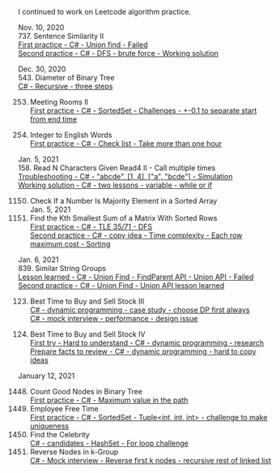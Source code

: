 
I continued to work on Leetcode algorithm practice. <br>

Nov. 10, 2020<br>
737. Sentence Similarity II<br>
[First practice - C# - Union find - Failed](https://leetcode.com/problems/sentence-similarity-ii/discuss/941261/First-practice-C-Union-find-Failed)<br>
[Second practice - C# - DFS - brute force - Working solution](https://leetcode.com/problems/sentence-similarity-ii/discuss/994482/Second-practice-C-DFS-brute-force-Working-solution)<br>

Dec. 30, 2020<br>
543. Diameter of Binary Tree<br>
[C# - Recursive - three steps](https://leetcode.com/problems/diameter-of-binary-tree/discuss/1014119/C-Recursive-three-steps)<br>

253. Meeting Rooms II<br>
[First practice - C# - SortedSet - Challenges - +-0.1 to separate start from end time](https://leetcode.com/problems/meeting-rooms-ii/discuss/994791/First-practice-C-SortedSet-Challenges-%2B-0.1-to-separate-start-from-end-time)<br>

273. Integer to English Words<br>
[First practice - C# - Check list - Take more than one hour](https://leetcode.com/problems/integer-to-english-words/discuss/994880/First-practice-C-Check-list-Take-more-than-one-hour)<br>

Jan. 5, 2021<br>
158. Read N Characters Given Read4 II - Call multiple times<br>
[Troubleshooting - C# - "abcde", [1, 4], ["a", "bcde"] - Simulation](https://leetcode.com/problems/read-n-characters-given-read4-ii-call-multiple-times/discuss/1003661/Troubleshooting-C-%22abcde%22-1-4-%22a%22-%22bcde%22-Simulation)<br>
[Working solution - C# - two lessons - variable - while or if](https://leetcode.com/problems/read-n-characters-given-read4-ii-call-multiple-times/discuss/1003668/Working-solution-C-two-lessons-variable-while-or-if)<br>

1150. Check If a Number Is Majority Element in a Sorted Array<br>
Jan. 5, 2021<br>
1439. Find the Kth Smallest Sum of a Matrix With Sorted Rows<br>
[First practice - C# - TLE 35/71 - DFS](https://leetcode.com/problems/find-the-kth-smallest-sum-of-a-matrix-with-sorted-rows/discuss/1003811/First-practice-C-TLE-3571-DFS)<br>
[Second practice - C# - copy idea - Time complexity - Each row maximum cost - Sorting](https://leetcode.com/problems/find-the-kth-smallest-sum-of-a-matrix-with-sorted-rows/discuss/1003834/Second-practice-C-copy-idea-Time-complexity-Each-row-maximum-cost-Sorting)<br>

Jan. 6, 2021<br>
839. Similar String Groups<br>
[Lesson learned - C# - Union Find - FindParent API - Union API - Failed](https://leetcode.com/problems/similar-string-groups/discuss/1005411/Lesson-learned-C-Union-Find-FindParent-API-Union-API-Failed)<br>
[Second practice - C# - Union Find - Union API lesson learned](https://leetcode.com/problems/similar-string-groups/discuss/1005423/Second-practice-C-Union-Find-Union-API-lesson-learned)<br>

123. Best Time to Buy and Sell Stock III<br>
[C# - dynamic programming - case study - choose DP first always](https://leetcode.com/problems/best-time-to-buy-and-sell-stock-iii/discuss/1005542/C-dynamic-programming-case-study-choose-DP-first-always)<br>
[C# - mock interview - performance - design issue](https://leetcode.com/problems/best-time-to-buy-and-sell-stock-iii/discuss/1005578/C-mock-interview-performance-design-issue)<br>

188. Best Time to Buy and Sell Stock IV<br>
[First try - Hard to understand - C# - dynamic programming - research](https://leetcode.com/problems/best-time-to-buy-and-sell-stock-iv/discuss/1006707/First-try-Hard-to-understand-C-dynamic-programming-research)<br>
[Prepare facts to review - C# - dynamic programming - hard to copy ideas](https://leetcode.com/problems/best-time-to-buy-and-sell-stock-iv/discuss/1006780/Prepare-facts-to-review-C-dynamic-programming-hard-to-copy-ideas)<br>

January 12, 2021<br>

1448. Count Good Nodes in Binary Tree<br>
[First practice - C# - Maximum value in the path](https://leetcode.com/problems/count-good-nodes-in-binary-tree/discuss/1013774/first-practice-c-maximum-value-in-the-path)<br>
759. Employee Free Time<br>
[First practice - C# - SortedSet - Tuple<int, int, int> - challenge to make uniqueness](https://leetcode.com/problems/employee-free-time/discuss/1013785/First-practice-C-SortedSet-Tuplelessint-int-intgreater-challenge-to-make-uniqueness)<br>
277. Find the Celebrity<br>
[C# - candidates - HashSet - For loop challenge](https://leetcode.com/problems/find-the-celebrity/discuss/1013982/c-candidates-hashset-for-loop-challenge)<br>
25. Reverse Nodes in k-Group<br>
[C# - Mock interview - Reverse first k nodes - recursive rest of linked list](https://leetcode.com/problems/reverse-nodes-in-k-group/discuss/1013994/c-mock-interview-reverse-first-k-nodes-recursive-rest-of-linked-list)<br>

